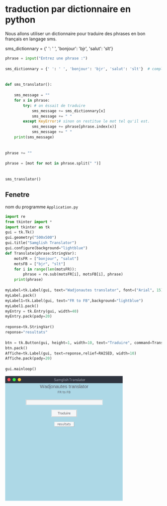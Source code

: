 # traduction par dictionnaire en python
Nous allons utiliser un dictionnaire pour traduire des phrases en bon français en langage sms.

sms_dictionnary = {' ': ' ', 'bonjour': 'bjr', 'salut': 'slt'}

```python
phrase = input("Entrez une phrase :")

sms_dictionnary = {' ': ' ', 'bonjour': 'bjr', 'salut': 'slt'}  # completer le dictionnaire
 
 
def sms_translator():
 
    sms_message = ""
    for x in phrase:
        try: # on éssait de traduire
            sms_message += sms_dictionnary[x]
            sms_message += " "
        except KeyError:# sinon on restitue le mot tel qu'il est.
            sms_message += phrase[phrase.index(x)]
            sms_message += " "
    print(sms_message)
 
 
phrase += ""
 
phrase = [mot for mot in phrase.split(" ")]
 
 
sms_translator()
```

## Fenetre 
nom du programme `Application.py`

```python
import re
from tkinter import *
import tkinter as tk
gui = tk.Tk()
gui.geometry("500x500")
gui.title("Samglish Translator")
gui.configure(background="lightblue")
def Translate(phrase:StringVar):
    motsFR = ["bonjour", "salut"]
    motsFB = ["bjr", "slt"]
    for i in range(len(motsFR)):
        phrase = re.sub(motsFR[i], motsFB[i], phrase)
    print(phrase)

myLabel=tk.Label(gui, text="Wadjonautes translator", font=("Arial", 15),background="lightblue")
myLabel.pack()
myLabel1=tk.Label(gui, text="FR to FB",background="lightblue")
myLabel1.pack()
myEntry = tk.Entry(gui, width=40)
myEntry.pack(pady=20)

reponse=tk.StringVar()
reponse="resultats"

btn = tk.Button(gui, height=1, width=10, text="Traduire", command=Translate(reponse))
btn.pack()
Affiche=tk.Label(gui, text=reponse,relief=RAISED, width=10)
Affiche.pack(pady=20)

gui.mainloop()
```
<img src="sam.png" width="75%">